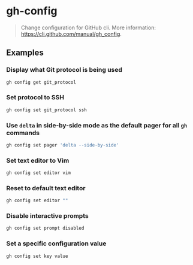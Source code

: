 # gh-config

> Change configuration for GitHub cli. More information: <https://cli.github.com/manual/gh_config>.

## Examples

### Display what Git protocol is being used

```bash
gh config get git_protocol
```

### Set protocol to SSH

```bash
gh config set git_protocol ssh
```

### Use `delta` in side-by-side mode as the default pager for all `gh` commands

```bash
gh config set pager 'delta --side-by-side'
```

### Set text editor to Vim

```bash
gh config set editor vim
```

### Reset to default text editor

```bash
gh config set editor ""
```

### Disable interactive prompts

```bash
gh config set prompt disabled
```

### Set a specific configuration value

```bash
gh config set key value
```
